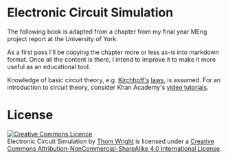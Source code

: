 Electronic Circuit Simulation
=============================

The following book is adapted from a chapter from my final year MEng project report at the University of York.

As a first pass I'll be copying the chapter more or less as-is into markdown format. Once all the content is there, I intend to improve it to make it more useful as an educational tool.

Knowledge of basic circuit theory, e.g. [Kirchhoff's](https://en.wikipedia.org/wiki/Kirchhoff%27s_circuit_laws) [laws](http://www.electronics-tutorials.ws/dccircuits/dcp_4.html), is assumed. For an introduction to circuit theory, consider Khan Academy's [video tutorials](https://www.khanacademy.org/science/physics/circuits-topic).

License
=======

<a rel="license" href="http://creativecommons.org/licenses/by-nc-sa/4.0/"><img alt="Creative Commons Licence" style="border-width:0" src="https://i.creativecommons.org/l/by-nc-sa/4.0/88x31.png" /></a><br /><span xmlns:dct="http://purl.org/dc/terms/" property="dct:title">Electronic Circuit Simulation</span> by <a xmlns:cc="http://creativecommons.org/ns#" href="https://github.com/circuitsim/electronic-circuit-simulation" property="cc:attributionName" rel="cc:attributionURL">Thom Wright</a> is licensed under a <a rel="license" href="http://creativecommons.org/licenses/by-nc-sa/4.0/">Creative Commons Attribution-NonCommercial-ShareAlike 4.0 International License</a>.
